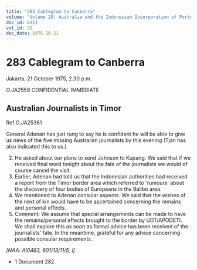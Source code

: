 ```yaml
---
title: "283 Cablegram to Canberra"
volume: "Volume 20: Australia and the Indonesian Incorporation of Portuguese Timor, 1974-1976"
doc_id: 8121
vol_id: 20
doc_date: 1975-10-21
---
```


# 283 Cablegram to Canberra

Jakarta, 21 October 1975, 2.30 p.m.

O.JA2558 CONFIDENTIAL IMMEDIATE

## Australian Journalists in Timor

Ref O.JA25361

General Adenan has just rung to say he is confident he will be able to give us news of the five missing Australian journalists by this evening (Tjan has also indicated this to us.)

  2. He asked about our plans to send Johnson to Kupang. We said that if we received final word tonight about the fate of the journalists we would of course cancel the visit.
  3. Earlier, Adenan had told us that the Indonesian authorities had received a report from the Timor border area which referred to 'rumours' about the discovery of four bodies of Europeans in the Balibo area.
  4. We mentioned to Adenan consular aspects. We said that the wishes of the next of kin would have to be ascertained concerning the remains and personal effects.
  5. Comment: We assume that special arrangements can be made to have the remains/personal effects brought to the border by UDT/APODETI. We shall explore this as soon as formal advice has been received of the journalists' fate. In the meantime, grateful for any advice concerning possible consular requirements.



_[NAA: Al0463, 801/13/11/5, i]_

  * 1 Document 282.


